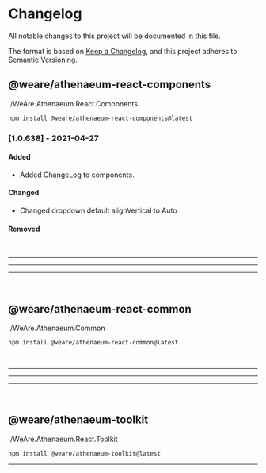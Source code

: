 # Changelog
All notable changes to this project will be documented in this file.

The format is based on [Keep a Changelog](https://keepachangelog.com/en/1.0.0/),
and this project adheres to [Semantic Versioning](https://semver.org/spec/v2.0.0.html).



## @weare/athenaeum-react-components
./WeAre.Athenaeum.React.Components


`npm install @weare/athenaeum-react-components@latest`


### [1.0.638] - 2021-04-27

#### Added
- Added ChangeLog to components.

#### Changed
- Changed dropdown default alignVertical to Auto


#### Removed





<br/>

---
---
---

<br/>





## @weare/athenaeum-react-common
./WeAre.Athenaeum.Common


`npm install @weare/athenaeum-react-common@latest`


<br/>

---
---
---

<br/>



## @weare/athenaeum-toolkit
./WeAre.Athenaeum.React.Toolkit


`npm install @weare/athenaeum-toolkit@latest`



------


